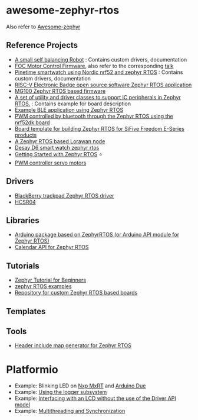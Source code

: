 # awesome-zephyr-rtos

Also refer to [Awesome-zephyr](https://github.com/fkromer/awesome-zephyr)


## Reference Projects
- [A small self balancing Robot](https://github.com/skalldri/project-wobble) : Contains custom drivers, documentation
- [FOC Motor Control Firmware](https://github.com/teslabs/spinner), also refer to the corresponding [talk](https://www.youtube.com/watch?v=9XKQqPuZh9w&t=1s)
- [Pinetime smartwatch using Nordic nrf52 and zephyr RTOS](https://github.com/najnesnaj/pinetime-zephyr) : Contains custom drivers, documentation
- [RISC-V Electronic Badge open source software Zephyr RTOS application](https://github.com/antmicro/riscv-badge-application) 
- [MG100 Zephyr RTOS based firmware](https://github.com/LairdCP/MG100_firmware)
- [A set of utility and driver classes to support IC peripherals in Zephyr RTOS.](https://github.com/theheraldproject/zephyr-devices) : Contains example for board description
- [Example BLE application using Zephyr RTOS](https://github.com/DonBraulio/zephyr_ble_example)
- [PWM controlled by bluetooth through the Zephyr RTOS using the nrf52dk board](https://github.com/Johan-Garrido/minimal_BT_PWM)
- [Board template for building Zephyr RTOS for SiFive Freedom E-Series products](https://github.com/sifive/zephyr-sifive-freedom-template)
- [A Zephyr RTOS based Lorawan node](https://github.com/fcgdam/zLorawan_Node)
- [Desay D6 smart watch zephyr rtos](https://github.com/najnesnaj/dsd6-zephyr)
- [Getting Started with Zephyr RTOS](https://github.com/bdcabreran/zephyr_RTOS_nucleo_l476rg) ⭐
- [PWM controller servo motors](https://github.com/octobotics/motor_control)


## Drivers
- [BlackBerry trackpad Zephyr RTOS driver](https://github.com/protobits/bbtrackpad_zephyr)
- [HCSR04](https://github.com/smeetsomaiya/zephyr-sensor-driver-plus-app/tree/master/drivers/sensor/hcsr04)


## Libraries
- [Arduino package based on ZephyrRTOS (or Arduino API module for Zephyr RTOS)](https://github.com/soburi/arduino-on-zephyr)
- [Calendar API for Zephyr RTOS](https://github.com/bpbradley/zcalendar)


## Tutorials
- [Zephyr Tutorial for Beginners](https://github.com/maksimdrachov/zephyr-rtos-tutorial)
- [zephyr RTOS examples](https://github.com/ChunghanYi/zephyr-examples)
- [Repository for custom Zephyr RTOS based boards](https://github.com/LairdCP/zephyr_boards)


## Templates


## Tools
- [Header include map generator for Zephyr RTOS](https://github.com/smrtos/ZephyrIncludeMap)

# Platformio
- Example: Blinking LED on [Nxp MxRT](https://github.com/platformio/platform-nxpimxrt/tree/develop/examples/zephyr-blink) and [Arduino Due](https://github.com/platformio/platform-atmelsam/tree/master/examples/zephyr-blink)
- Example: [Using the logger subsystem](https://github.com/platformio/platform-atmelsam/tree/master/examples/zephyr-subsys-logger)
- Example: [Interfacing with an LCD without the use of the Driver API model](https://github.com/platformio/platform-atmelsam/tree/master/examples/zephyr-drivers-lcd-hd44780)
- Example: [Multithreading and Synchronization](https://github.com/platformio/platform-nxpimxrt/tree/develop/examples/zephyr-synchronization)
